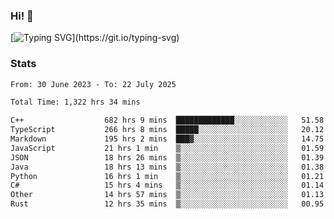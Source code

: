 ### Hi!  👋

[![Typing SVG](https://readme-typing-svg.herokuapp.com?font=Fira+Code&pause=1000&width=435&lines=Hello!+I'm+Texiwustion.)](https://git.io/typing-svg)

### Stats

<!--START_SECTION:waka-->

```txt
From: 30 June 2023 - To: 22 July 2025

Total Time: 1,322 hrs 34 mins

C++                  682 hrs 9 mins  █████████████░░░░░░░░░░░░   51.58 %
TypeScript           266 hrs 8 mins  █████░░░░░░░░░░░░░░░░░░░░   20.12 %
Markdown             195 hrs 2 mins  ███▓░░░░░░░░░░░░░░░░░░░░░   14.75 %
JavaScript           21 hrs 1 min    ▒░░░░░░░░░░░░░░░░░░░░░░░░   01.59 %
JSON                 18 hrs 26 mins  ▒░░░░░░░░░░░░░░░░░░░░░░░░   01.39 %
Java                 18 hrs 13 mins  ▒░░░░░░░░░░░░░░░░░░░░░░░░   01.38 %
Python               16 hrs 1 min    ▒░░░░░░░░░░░░░░░░░░░░░░░░   01.21 %
C#                   15 hrs 4 mins   ▒░░░░░░░░░░░░░░░░░░░░░░░░   01.14 %
Other                14 hrs 57 mins  ▒░░░░░░░░░░░░░░░░░░░░░░░░   01.13 %
Rust                 12 hrs 35 mins  ▒░░░░░░░░░░░░░░░░░░░░░░░░   00.95 %
```

<!--END_SECTION:waka-->
